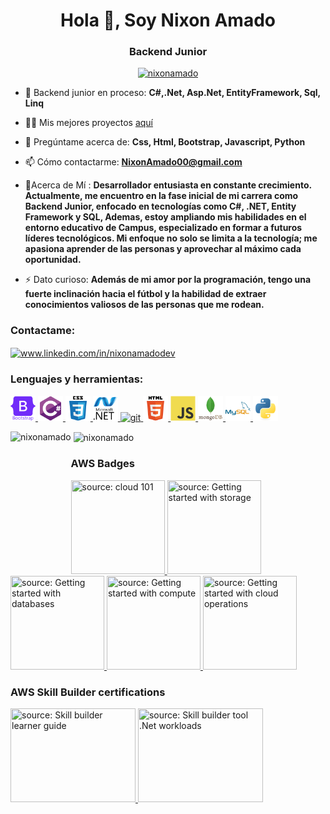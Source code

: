 <h1 align="center">Hola 👋, Soy Nixon Amado</h1>
<h3 align="center">Backend Junior</h3>

<p align="center">
  <a href="https://github.com/ryo-ma/github-profile-trophy">
    <img src="https://github-profile-trophy.vercel.app/?username=nixonamado" alt="nixonamado" />
  </a>
</p>

- 🌱 Backend junior en proceso: **C#,.Net, Asp.Net, EntityFramework, Sql, Linq**

- 👨‍💻 Mis mejores proyectos [aquí](https://github.com/NixonAmado/Portafolio)

- 💬 Pregúntame acerca de: **Css, Html, Bootstrap, Javascript, Python**

- 📫 Cómo contactarme: **NixonAmado00@gmail.com**

- 📄Acerca de Mí : **Desarrollador entusiasta en constante crecimiento. Actualmente, me encuentro en la fase inicial de mi carrera como Backend Junior, enfocado en tecnologías como C#, .NET, Entity Framework y SQL, Ademas, estoy ampliando mis habilidades en el entorno educativo de Campus, especializado en formar a futuros líderes tecnológicos. Mi enfoque no solo se limita a la tecnología; me apasiona aprender de las personas y aprovechar al máximo cada oportunidad.**
  
- ⚡ Dato curioso: **Además de mi amor por la programación, tengo una fuerte inclinación hacia el fútbol y la habilidad de extraer conocimientos valiosos de las personas que me rodean.**

<h3 align="left">Contactame:</h3>
<p align="left">
  <a href="https://www.linkedin.com/in/nixonamadodev/" target="_blank">
    <img align="center" src="https://raw.githubusercontent.com/rahuldkjain/github-profile-readme-generator/master/src/images/icons/Social/linked-in-alt.svg" alt="www.linkedin.com/in/nixonamadodev" height="30" width="40" />
  </a>
</p>
<h3 align="left">Lenguajes y herramientas:</h3>
<p align="left">
  <a href="https://getbootstrap.com" target="_blank" rel="noreferrer">
    <img src="https://raw.githubusercontent.com/devicons/devicon/master/icons/bootstrap/bootstrap-plain-wordmark.svg" alt="bootstrap" width="40" height="40"/>
  </a>
  <a href="https://www.w3schools.com/cs/" target="_blank" rel="noreferrer">
    <img src="https://raw.githubusercontent.com/devicons/devicon/master/icons/csharp/csharp-original.svg" alt="csharp" width="40" height="40"/>
  </a>
  <a href="https://www.w3schools.com/css/" target="_blank" rel="noreferrer">
    <img src="https://raw.githubusercontent.com/devicons/devicon/master/icons/css3/css3-original-wordmark.svg" alt="css3" width="40" height="40"/>
  </a>
  <a href="https://dotnet.microsoft.com/" target="_blank" rel="noreferrer">
    <img src="https://raw.githubusercontent.com/devicons/devicon/master/icons/dot-net/dot-net-original-wordmark.svg" alt="dotnet" width="40" height="40"/>
  </a>
  <a href="https://git-scm.com/" target="_blank" rel="noreferrer">
    <img src="https://www.vectorlogo.zone/logos/git-scm/git-scm-icon.svg" alt="git" width="40" height="40"/>
  </a>
  <a href="https://www.w3.org/html/" target="_blank" rel="noreferrer">
    <img src="https://raw.githubusercontent.com/devicons/devicon/master/icons/html5/html5-original-wordmark.svg" alt="html5" width="40" height="40"/>
  </a>
  <a href="https://developer.mozilla.org/en-US/docs/Web/JavaScript" target="_blank" rel="noreferrer">
    <img src="https://raw.githubusercontent.com/devicons/devicon/master/icons/javascript/javascript-original.svg" alt="javascript" width="40" height="40"/>
  </a>
  <a href="https://www.mongodb.com/" target="_blank" rel="noreferrer">
    <img src="https://raw.githubusercontent.com/devicons/devicon/master/icons/mongodb/mongodb-original-wordmark.svg" alt="mongodb" width="40" height="40"/>
  </a>
  <a href="https://www.mysql.com/" target="_blank" rel="noreferrer">
    <img src="https://raw.githubusercontent.com/devicons/devicon/master/icons/mysql/mysql-original-wordmark.svg" alt="mysql" width="40" height="40"/>
  </a>
  <a href="https://www.python.org" target="_blank" rel="noreferrer">
    <img src="https://raw.githubusercontent.com/devicons/devicon/master/icons/python/python-original.svg" alt="python" width="40" height="40"/>
  </a>
</p>

<p><img align="left" src="https://github-readme-stats.vercel.app/api/top-langs?username=nixonamado&show_icons=true&locale=en&layout=compact" alt="nixonamado" height="195" /></p>
<p>&nbsp;<img align="center" src="https://github-readme-stats.vercel.app/api?username=nixonamado&show_icons=true&locale=en" alt="nixonamado" /></p>


<h3 align="left">AWS Badges </h3>
<p align="left">
<a href="https://www.credly.com/badges/7393beef-cbf0-438e-b5a0-0ed60496348b/public_url" target="_blank" rel="noreferrer">
  <img src="https://i.imgur.com/5ghUt9b.png" title="source: cloud 101"  width="150" height="150" />
</a>

<a href="https://www.credly.com/badges/82487793-c440-446b-bbbf-94b9dda0d360/public_url" target="_blank" rel="noreferrer">
  <img src="https://i.imgur.com/SlyYJTp.png" title="source: Getting started with storage"  width="150" height="150" />
</a>
<a href="https://www.credly.com/badges/6eac441b-df0d-42e7-95db-a969e3a3431b/public_url" target="_blank" rel="noreferrer">
  <img src="https://i.imgur.com/bG9pYQV.png" title="source: Getting started with databases"  width="150" height="150" />
</a>

<a href="https://www.credly.com/badges/db3c7a04-e0b3-4bc2-a2a2-41e2de9ce907/public_url" target="_blank" rel="noreferrer">
  <img src="https://i.imgur.com/bBHthVs.png" title="source: Getting started with compute"  width="150" height="150" />
</a>

<a href="https://www.credly.com/badges/9776aa05-2301-4b6b-8ec3-ace3f18341e6/public_url" target="_blank" rel="noreferrer">
  <img src="https://i.imgur.com/FJGK4qh.png" title="source: Getting started with cloud operations"  width="150" height="150" />
</a>
</p>
<h3 align="left">AWS Skill Builder certifications</h3>
<p align="left">
<a href="https://explore.skillbuilder.aws/learn/course/18443/aws-skill-builder-learner-guide" target="_blank" rel="noreferrer">
  <img src="https://i.imgur.com/gfaZYE8.png" title="source: Skill builder learner guide"  width="200" height="150" />
</a>
<a href="https://explore.skillbuilder.aws/learn/course/18443/aws-skill-builder-learner-guide" target="_blank" rel="noreferrer">
  <img src="https://i.imgur.com/BYWdfpW.png" title="source: Skill builder tool .Net workloads"  width="200" height="150" />
</a>

</p>

